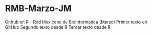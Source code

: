 # RMB-Marzo-JM
Github en R - Red Mexicana de Bioinformatica (Marzo) 
Primer texto en GitHub
Segundo texto desde R 
Tercer texto desde R 

